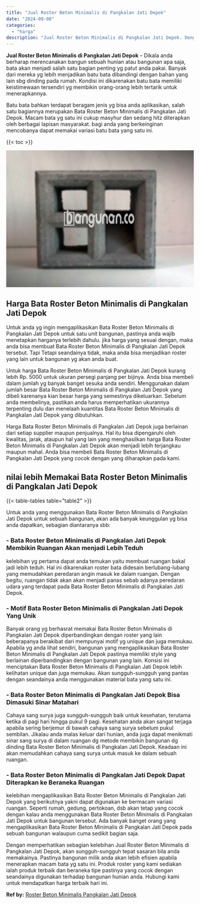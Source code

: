 ```yaml
---
title: "Jual Roster Beton Minimalis di Pangkalan Jati Depok"
date: "2024-09-08"
categories: 
  - "harga"
description: "Jual Roster Beton Minimalis di Pangkalan Jati Depok. Dengan memperhatikan sebagian kelebihan Jual Roster Beton Minimalis di Pangkalan Jati Depok, akan sunggu..."
---
```


**Jual Roster Beton Minimalis di Pangkalan Jati Depok** – Dikala anda berharap merencanakan bangun sebuah hunian atau bangunan apa saja, bata akan menjadi salah satu bagian penting yg patut anda pakai. Banyak dari mereka yg lebih menjadikan batu bata dibandingi dengan bahan yang lain sbg dinding pada rumah. Kondisi ini dikarenakan batu bata memiliki keistimewaan tersendiri yg membikin orang-orang lebih tertarik untuk menerapkannya.

Batu bata bahkan terdapat beragam jenis yg bisa anda aplikasikan, salah satu bagiannya merupakan Bata Roster Beton Minimalis di Pangkalan Jati Depok. Macam bata yg satu ini cukup masyhur dan sedang hitz diterapkan oleh berbagai lapisan masyarakat. bagi anda yang berkeinginan mencobanya dapat memakai variasi batu bata yang satu ini.

{{< toc >}}

![Jual Roster Beton Minimalis di Pangkalan Jati Depok](/images/bata-roster-minimalis-19.png)

## Harga Bata Roster Beton Minimalis di Pangkalan Jati Depok

Untuk anda yg ingin mengaplikasikan Bata Roster Beton Minimalis di Pangkalan Jati Depok untuk satu unit bangunan, pastinya anda wajib menetapkan harganya terlebih dahulu. jika harga yang sesuai dengan, maka anda bisa membuat Bata Roster Beton Minimalis di Pangkalan Jati Depok tersebut. Tapi Tetapi seandainya tidak, maka anda bisa menjadikan roster yang lain untuk bangunan yg akan anda buat.

Untuk harga Bata Roster Beton Minimalis di Pangkalan Jati Depok kurang lebih Rp. 5000 untuk ukuran persegi panjang per bijinya. Anda bisa membeli dalam jumlah yg banyak banget sesuka anda sendiri. Menggunakan dalam jumlah besar Bata Roster Beton Minimalis di Pangkalan Jati Depok yang dibeli karenanya kian besar harga yang semestinya dikeluarkan. Sebelum anda membelinya, pastikan anda harus memperhatikan ukurannya terpenting dulu dan menelaah kuantitas Bata Roster Beton Minimalis di Pangkalan Jati Depok yang dibutuhkan.

Harga Bata Roster Beton Minimalis di Pangkalan Jati Depok juga berlainan dari setiap supplier maupun penjualnya. Hal itu bisa dipengaruhi oleh kwalitas, jarak, ataupun hal yang lain yang menghasilkan harga Bata Roster Beton Minimalis di Pangkalan Jati Depok akan menjadi lebih terjangkau maupun mahal. Anda bisa membeli Bata Roster Beton Minimalis di Pangkalan Jati Depok yang cocok dengan yang diharapkan pada kami.

## nilai lebih Memakai Bata Roster Beton Minimalis di Pangkalan Jati Depok

{{< table-tables table="table2" >}}

Untuk anda yang menggunakan Bata Roster Beton Minimalis di Pangkalan Jati Depok untuk sebuah bangunan, akan ada banyak keunggulan yg bisa anda dapatkan, sebagian diantaranya sbb:

### \- Bata Roster Beton Minimalis di Pangkalan Jati Depok Membikin Ruangan Akan menjadi Lebih Teduh

kelebihan yg pertama dapat anda temukan yaitu membuat ruangan bakal jadi lebih teduh. Hal ini dikarenakan roster bata didesain berlubang-lubang yang memudahkan peredaran angin masuk ke dalam ruangan. Dengan begitu, ruangan tidak akan akan menjadi panas sebab adanya peredaran udara yang terdapat pada Bata Roster Beton Minimalis di Pangkalan Jati Depok.

### \- Motif Bata Roster Beton Minimalis di Pangkalan Jati Depok Yang Unik

Banyak orang yg berhasrat memakai Bata Roster Beton Minimalis di Pangkalan Jati Depok diperbandingkan dengan roster yang lain beberapanya berakibat dari mempunyai motif yg unique dan juga memukau. Apabila yg anda lihat sendiri, bangunan yang mengaplikasikan Bata Roster Beton Minimalis di Pangkalan Jati Depok pastinya memiliki style yang berlainan diperbandingkan dengan bangunan yang lain. Konsisi ini menciptakan Bata Roster Beton Minimalis di Pangkalan Jati Depok lebih kelihatan unique dan juga memukau. Akan sungguh-sungguh yang pantas dengan seandainya anda menggunakan material bata yang satu ini.

### \- Bata Roster Beton Minimalis di Pangkalan Jati Depok Bisa Dimasuki Sinar Matahari

Cahaya sang surya juga sungguh-sungguh baik untuk kesehatan, terutama ketika di pagi hari hingga pukul 9 pagi. Kesehatan anda akan sangat terjaga apabila sering berjemur di bawah cahaya sang surya sebelum pukul sembilan. Jikalau anda malas keluar dari hunian, anda juga dapat menikmati sinar sang surya di dalam ruangan dg metode membikin bangunan dg dinding Bata Roster Beton Minimalis di Pangkalan Jati Depok. Keadaan ini akan memudahkan cahaya sang surya untuk masuk ke dalam sebuah ruangan.

### \- Bata Roster Beton Minimalis di Pangkalan Jati Depok Dapat Diterapkan ke Beraneka Ruangan

kelebihan mengaplikasikan Bata Roster Beton Minimalis di Pangkalan Jati Depok yang berikutnya yakni dapat digunakan ke bermacam variasi ruangan. Seperti rumah, gedung, pertokoan, dsb akan tetap yang cocok dengan kalau anda menggunakan Bata Roster Beton Minimalis di Pangkalan Jati Depok untuk bangunan tersebut. Ada banyak banget orang yang mengaplikasikan Bata Roster Beton Minimalis di Pangkalan Jati Depok pada sebuah bangunan walaupun cuma sedikit bagian saja.

Dengan memperhatikan sebagian kelebihan Jual Roster Beton Minimalis di Pangkalan Jati Depok, akan sungguh-sungguh tepat sasaran bila anda memakainya. Pastinya bangunan milik anda akan lebih efisien apabila menerapkan macam bata yg satu ini. Produk roster yang kami sediakan ialah produk terbaik dan beraneka tipe pastinya yang cocok dengan seandainya digunakan terhadap bangunan hunian anda. Hubungi kami untuk mendapatkan harga terbaik hari ini.

**Ref by:** [Roster Beton Minimalis Pangkalan Jati Depok](https://id.wikipedia.org/wiki/Roster)
